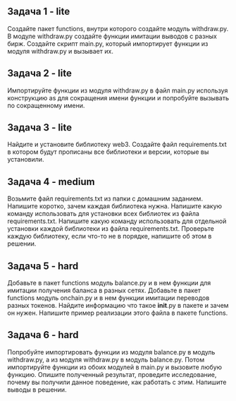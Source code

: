 ## Задача 1 - lite

Создайте пакет functions, внутри которого создайте модуль withdraw.py.
В модуле withdraw.py создайте функции имитации выводов с разных бирж.
Создайте скрипт main.py, который импортирует функции из модуля withdraw.py и вызывает их.

## Задача 2 - lite

Импортируйте функции из модуля withdraw.py в файл main.py используя конструкцию as для сокращения имени функции 
и попробуйте вызывать по сокращенному имени.


## Задача 3 - lite
Найдите и установите библиотеку web3.
Создайте файл requirements.txt в котором будут 
прописаны все библиотеки и версии, которые вы установили.


## Задача 4 - medium

Возьмите файл requirements.txt из папки с домашним заданием.
Напишите коротко, зачем каждая библиотека нужна.
Напишите какую команду использовать для установки всех библиотек из файла requirements.txt.
Напишите какую команду использовать для отдельной установки каждой библиотеки из файла requirements.txt.
Проверьте каждую библиотеку, eсли что-то не в порядке, напишите об этом в решении.

## Задача 5 - hard
Добавьте в пакет functions модуль balance.py и в нем функции для имитации получения баланса в разных сетях.
Добавьте в пакет functions модуль onchain.py и в нем функции имитации переводов разных токенов.
Найдите информацию что такое __init__.py в пакете и зачем он нужен.
Напишите пример реализации этого файла в пакете functions.


## Задача 6 - hard
Попробуйте импортировать функции из модуля balance.py в модуль withdraw.py, а из модуля withdraw.py в модуль balance.py.
Потом импортируйте функции из обоих модулей в main.py и вызовите любую функцию.
Опишите полученный результат, проведите исследование, почему вы получили данное поведение, как работать с этим.
Напишите выводы в решении.




